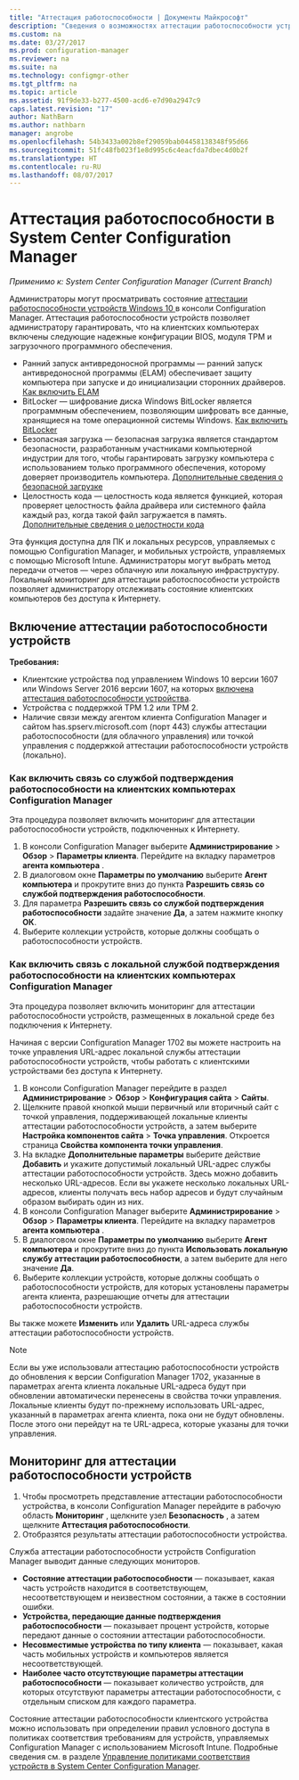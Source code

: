 ```yaml
---
title: "Аттестация работоспособности | Документы Майкрософт"
description: "Сведения о возможностях аттестации работоспособности устройств, доступных в консоли Configuration Manager."
ms.custom: na
ms.date: 03/27/2017
ms.prod: configuration-manager
ms.reviewer: na
ms.suite: na
ms.technology: configmgr-other
ms.tgt_pltfrm: na
ms.topic: article
ms.assetid: 91f9de33-b277-4500-acd6-e7d90a2947c9
caps.latest.revision: "17"
author: NathBarn
ms.author: nathbarn
manager: angrobe
ms.openlocfilehash: 54b3433a002b8ef29059bab04458138348f95d66
ms.sourcegitcommit: 51fc48fb023f1e8d995c6c4eacfda7dbec4d0b2f
ms.translationtype: HT
ms.contentlocale: ru-RU
ms.lasthandoff: 08/07/2017
---
```

# <a name="health-attestation-for-system-center-configuration-manager"></a>Аттестация работоспособности в System Center Configuration Manager

*Применимо к: System Center Configuration Manager (Current Branch)*

Администраторы могут просматривать состояние [аттестации работоспособности устройств Windows 10 ](https://technet.microsoft.com/library/mt592023.aspx) в консоли Configuration Manager.  Аттестация работоспособности устройств позволяет администратору гарантировать, что на клиентских компьютерах включены следующие надежные конфигурации BIOS, модуля TPM и загрузочного программного обеспечения.  

-   Ранний запуск антивредоносной программы — ранний запуск антивредоносной программы (ELAM) обеспечивает защиту компьютера при запуске и до инициализации сторонних драйверов. [Как включить ELAM](https://gallery.technet.microsoft.com/How-to-turn-on-Early-84552ec5)  
-   BitLocker — шифрование диска Windows BitLocker является программным обеспечением, позволяющим шифровать все данные, хранящиеся на томе операционной системы Windows.  [Как включить BitLocker](https://gallery.technet.microsoft.com/How-to-turn-on-BitLocker-34294d3d)  
-   Безопасная загрузка — безопасная загрузка является стандартом безопасности, разработанным участниками компьютерной индустрии для того, чтобы гарантировать загрузку компьютера с использованием только программного обеспечения, которому доверяет производитель компьютера. [Дополнительные сведения о безопасной загрузке](https://technet.microsoft.com/library/hh824987.aspx)  
-   Целостность кода — целостность кода является функцией, которая проверяет целостность файла драйвера или системного файла каждый раз, когда такой файл загружается в память. [Дополнительные сведения о целостности кода](https://technet.microsoft.com/library/dd348642.aspx)  

Эта функция доступна для ПК и локальных ресурсов, управляемых с помощью Configuration Manager, и мобильных устройств, управляемых с помощью Microsoft Intune. Администраторы могут выбрать метод передачи отчетов — через облачную или локальную инфраструктуру. Локальный мониторинг для аттестации работоспособности устройств позволяет администратору отслеживать состояние клиентских компьютеров без доступа к Интернету.

## <a name="enable-health-attestation"></a>Включение аттестации работоспособности устройств

 **Требования:**  

-   Клиентские устройства под управлением Windows 10 версии 1607 или Windows Server 2016 версии 1607, на которых [включена аттестация работоспособности устройства](https://technet.microsoft.com/windows-server-docs/security/device-health-attestation).
-    Устройства с поддержкой TPM 1.2 или TPM 2.
-   Наличие связи между агентом клиента Configuration Manager и сайтом has.spserv.microsoft.com (порт 443) службы аттестации работоспособности (для облачного управления) или точкой управления с поддержкой аттестации работоспособности устройств (локально).

### <a name="how-to-enable-health-attestation-service-communication-on-configuration-manager-client-computers"></a>Как включить связь со службой подтверждения работоспособности на клиентских компьютерах Configuration Manager

Эта процедура позволяет включить мониторинг для аттестации работоспособности устройств, подключенных к Интернету.

1.  В консоли Configuration Manager выберите **Администрирование** > **Обзор** > **Параметры клиента**.  Перейдите на вкладку параметров **агента компьютера** .  
2.  В диалоговом окне **Параметры по умолчанию** выберите **Агент компьютера** и прокрутите вниз до пункта **Разрешить связь со службой подтверждения работоспособности**.  
3.  Для параметра **Разрешить связь со службой подтверждения работоспособности** задайте значение **Да**, а затем нажмите кнопку **ОК**.  
4. Выберите коллекции устройств, которые должны сообщать о работоспособности устройств.

### <a name="how-to-enable-on-premises-health-attestation-service-communication-on-configuration-manager-client-computers"></a>Как включить связь с локальной службой подтверждения работоспособности на клиентских компьютерах Configuration Manager
Эта процедура позволяет включить мониторинг для аттестации работоспособности устройств, размещенных в локальной среде без подключения к Интернету.

Начиная с версии Configuration Manager 1702 вы можете настроить на точке управления URL-адрес локальной службы аттестации работоспособности устройств, чтобы работать с клиентскими устройствами без доступа к Интернету.

1. В консоли Configuration Manager перейдите в раздел **Администрирование** > **Обзор** > **Конфигурация сайта** > **Сайты**.
2. Щелкните правой кнопкой мыши первичный или вторичный сайт с точкой управления, поддерживающей локальные клиенты аттестации работоспособности устройств, а затем выберите **Настройка компонентов сайта** > **Точка управления**. Откроется страница **Свойства компонента точки управления**.
3. На вкладке **Дополнительные параметры** выберите действие **Добавить** и укажите допустимый локальный URL-адрес службы аттестации работоспособности устройств. Здесь можно добавить несколько URL-адресов. Если вы укажете несколько локальных URL-адресов, клиенты получать весь набор адресов и будут случайным образом выбирать один из них.
4.  В консоли Configuration Manager выберите **Администрирование** > **Обзор** > **Параметры клиента**.  Перейдите на вкладку параметров **агента компьютера** .  
5.  В диалоговом окне **Параметры по умолчанию** выберите **Агент компьютера** и прокрутите вниз до пункта **Использовать локальную службу аттестации работоспособности**, а затем выберите для него значение **Да**.
6. Выберите коллекции устройств, которые должны сообщать о работоспособности устройств, для которых установлены параметры агента клиента, разрешающие отчеты для аттестации работоспособности устройств.

Вы также можете **Изменить** или **Удалить** URL-адреса службы аттестации работоспособности устройств.

> [!NOTE]
> Если вы уже использовали аттестацию работоспособности устройств до обновления к версии Configuration Manager 1702, указанные в параметрах агента клиента локальные URL-адреса будут при обновлении автоматически перенесены в свойства точки управления. Локальные клиенты будут по-прежнему использовать URL-адрес, указанный в параметрах агента клиента, пока они не будут обновлены. После этого они перейдут на те URL-адреса, которые указаны для точки управления.

## <a name="monitor-device-health-attestation"></a>Мониторинг для аттестации работоспособности устройств

1.  Чтобы просмотреть представление аттестации работоспособности устройства, в консоли Configuration Manager перейдите в рабочую область **Мониторинг** , щелкните узел **Безопасность** , а затем щелкните **Аттестация работоспособности**.  
2.  Отобразятся результаты аттестации работоспособности устройства.  

Служба аттестации работоспособности устройств Configuration Manager выводит данные следующих мониторов.  

-   **Состояние аттестации работоспособности** — показывает, какая часть устройств находится в соответствующем, несоответствующем и неизвестном состоянии, а также в состоянии ошибки.  
-   **Устройства, передающие данные подтверждения работоспособности** — показывает процент устройств, которые передают данные о состоянии аттестации работоспособности.  
-   **Несовместимые устройства по типу клиента** — показывает, какая часть мобильных устройств и компьютеров является несоответствующей.  
-   **Наиболее часто отсутствующие параметры аттестации работоспособности** — показывает количество устройств, для которых отсутствуют параметры аттестации работоспособности, с отдельным списком для каждого параметра.

Состояние аттестации работоспособности клиентского устройства можно использовать при определении правил условного доступа в политиках соответствия требованиям для устройств, управляемых Configuration Manager с использованием Microsoft Intune. Подробные сведения см. в разделе [Управление политиками соответствия устройств в System Center Configuration Manager](/sccm/protect/deploy-use/device-compliance-policies).  

